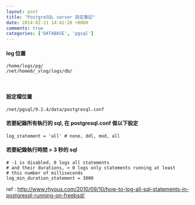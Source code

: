 ```yaml
---
layout: post
title: "PostgreSQL server 設定筆記"
date: 2014-02-21 14:41:28 +0800
comments: true
categories: ['DATABASE', 'pgsql']
---
```


#### log 位置
```
/home/logs/pg/
/net/home0/_vlog/logs/db/
```
<!--more--><br/>

#### 設定檔位置
```
/net/pgsql/9.2.4/data/postgresql.conf
```

#### 若要紀錄所有執行的 sql, 在 postgresql.conf 做以下設定
```
log_statement = 'all' # none, ddl, mod, all
```

#### 若要紀錄執行時間 > 3 秒的 sql
```
# -1 is disabled, 0 logs all statements
# and their durations, > 0 logs only statements running at least 
# this number of milliseconds
log_min_duration_statement = 3000
```
ref : http://www.rhyous.com/2010/09/10/how-to-log-all-sql-statements-in-postgresql-running-on-freebsd/

